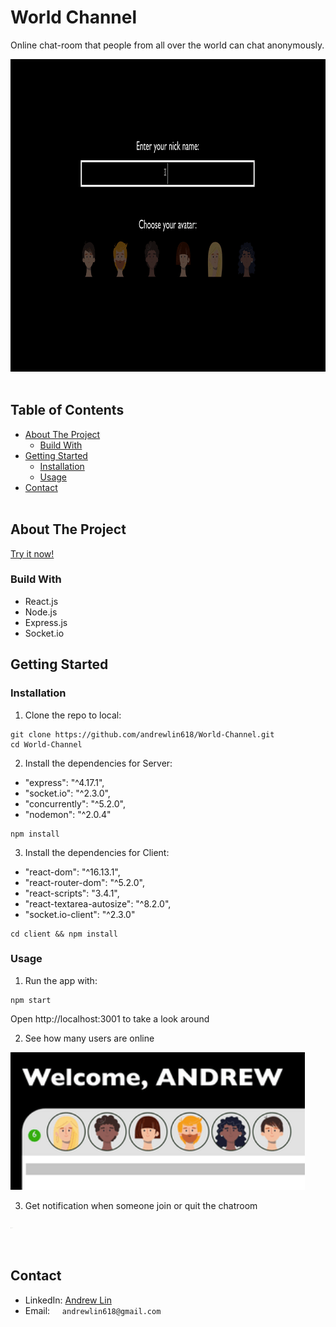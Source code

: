 # World Channel
Online chat-room that people from all over the world can chat anonymously.

<img src="images/screenshot.gif" height=500px alt="Screenshot"></img>
<br /><br />

## Table of Contents
* [About The Project](#about-the-project)
  * [Build With](#build-with)
* [Getting Started](#getting-started)
  * [Installation](#installation)
  * [Usage](#usage)
* [Contact](#contact)
<br /><br />

## About The Project

[Try it now!](https://worldchannel.herokuapp.com/)

### Build With
* React.js
* Node.js
* Express.js
* Socket.io

## Getting Started

### Installation

1. Clone the repo to local:
```
git clone https://github.com/andrewlin618/World-Channel.git
cd World-Channel
```

2. Install the dependencies for Server:
* "express": "^4.17.1",
* "socket.io": "^2.3.0",
* "concurrently": "^5.2.0",
* "nodemon": "^2.0.4"
```
npm install
```

3. Install the dependencies for Client:
* "react-dom": "^16.13.1",
* "react-router-dom": "^5.2.0",
* "react-scripts": "3.4.1",
* "react-textarea-autosize": "^8.2.0",
* "socket.io-client": "^2.3.0"

```
cd client && npm install
```

### Usage
1. Run the app with:
```
npm start
```
Open http://localhost:3001 to take a look around

2. See how many users are online

<img src="images/online.gif" height=220px alt="online"></img>

3. Get notification when someone join or quit the chatroom

<img src="images/join.gif" height=2px alt="join / quit"></img>

<br />

## Contact
- LinkedIn: [Andrew Lin](https://www.linkedin.com/in/andrewlin618)
- Email:    &nbsp; &nbsp; `andrewlin618@gmail.com`
